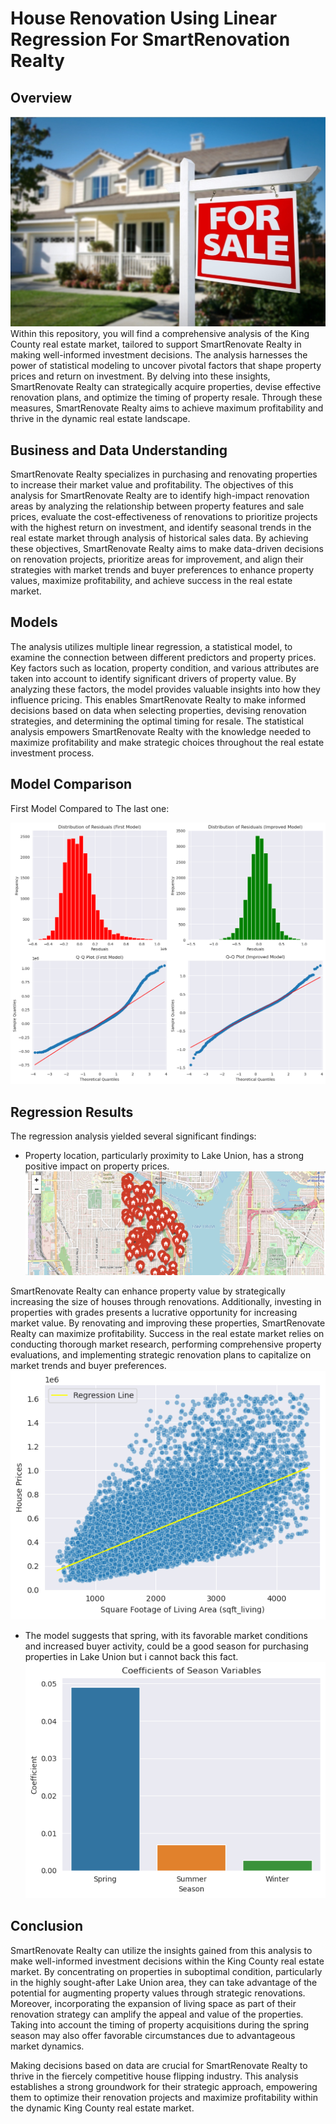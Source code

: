 # House Renovation Using Linear Regression For SmartRenovation Realty

## Overview
![Real Estate](Image.jpeg)
Within this repository, you will find a comprehensive analysis of the King County real estate market, tailored to support SmartRenovate Realty in making well-informed investment decisions. The analysis harnesses the power of statistical modeling to uncover pivotal factors that shape property prices and return on investment. By delving into these insights, SmartRenovate Realty can strategically acquire properties, devise effective renovation plans, and optimize the timing of property resale. Through these measures, SmartRenovate Realty aims to achieve maximum profitability and thrive in the dynamic real estate landscape.

## Business and Data Understanding

SmartRenovate Realty specializes in purchasing and renovating properties to increase their market value and profitability. The objectives of this analysis for SmartRenovate Realty are to identify high-impact renovation areas by analyzing the relationship between property features and sale prices, evaluate the cost-effectiveness of renovations to prioritize projects with the highest return on investment, and identify seasonal trends in the real estate market through analysis of historical sales data. By achieving these objectives, SmartRenovate Realty aims to make data-driven decisions on renovation projects, prioritize areas for improvement, and align their strategies with market trends and buyer preferences to enhance property values, maximize profitability, and achieve success in the real estate market.

## Models

The analysis utilizes multiple linear regression, a statistical model, to examine the connection between different predictors and property prices. Key factors such as location, property condition, and various attributes are taken into account to identify significant drivers of property value. By analyzing these factors, the model provides valuable insights into how they influence pricing. This enables SmartRenovate Realty to make informed decisions based on data when selecting properties, devising renovation strategies, and determining the optimal timing for resale. The statistical analysis empowers SmartRenovate Realty with the knowledge needed to maximize profitability and make strategic choices throughout the real estate investment process.

## Model Comparison
First Model Compared to The last one:

![model](model.png)


## Regression Results

The regression analysis yielded several significant findings:

- Property location, particularly proximity to Lake Union, has a strong positive impact on property prices.
![location](map.png)

SmartRenovate Realty can enhance property value by strategically increasing the size of houses through renovations. Additionally, investing in properties with grades presents a lucrative opportunity for increasing market value. By renovating and improving these properties, SmartRenovate Realty can maximize profitability. Success in the real estate market relies on conducting thorough market research, performing comprehensive property evaluations, and implementing strategic renovation plans to capitalize on market trends and buyer preferences.
![sqft](Sqft.png)
- The model suggests that spring, with its favorable market conditions and increased buyer activity, could be a good season for purchasing properties in Lake Union but i cannot back this fact.
![season](Seasons.png)

## Conclusion


SmartRenovate Realty can utilize the insights gained from this analysis to make well-informed investment decisions within the King County real estate market. By concentrating on properties in suboptimal condition, particularly in the highly sought-after Lake Union area, they can take advantage of the potential for augmenting property values through strategic renovations. Moreover, incorporating the expansion of living space as part of their renovation strategy can amplify the appeal and value of the properties. Taking into account the timing of property acquisitions during the spring season may also offer favorable circumstances due to advantageous market dynamics.

Making decisions based on data are crucial for SmartRenovate Realty to thrive in the fiercely competitive house flipping industry. This analysis establishes a strong groundwork for their strategic approach, empowering them to optimize their renovation projects and maximize profitability within the dynamic King County real estate market.